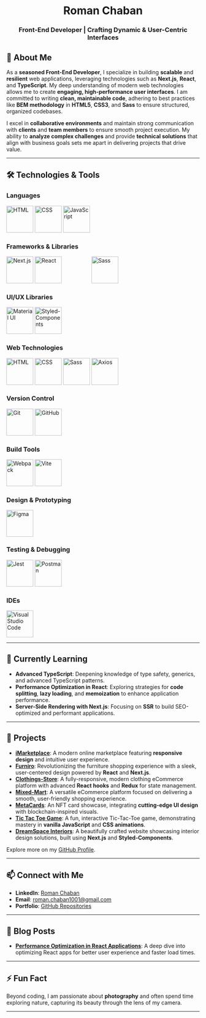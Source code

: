 <h1 align="center">Roman Chaban</h1>
<h3 align="center">Front-End Developer | Crafting Dynamic & User-Centric Interfaces</h3>

## 💼 About Me

As a **seasoned Front-End Developer**, I specialize in building **scalable** and **resilient** web applications, leveraging technologies such as **Next.js**, **React**, and **TypeScript**. My deep understanding of modern web technologies allows me to create **engaging, high-performance user interfaces**. I am committed to writing **clean, maintainable code**, adhering to best practices like **BEM methodology** in **HTML5**, **CSS3**, and **Sass** to ensure structured, organized codebases.

I excel in **collaborative environments** and maintain strong communication with **clients** and **team members** to ensure smooth project execution. My ability to **analyze complex challenges** and provide **technical solutions** that align with business goals sets me apart in delivering projects that drive value.

---

## 🛠️ Technologies & Tools

### **Languages** 
<p>
  <img src="https://skillicons.dev/icons?i=html" alt="HTML" width="70" height="70" />
  <img src="https://skillicons.dev/icons?i=css" alt="CSS" width="70" height="70" />
  <img src="https://skillicons.dev/icons?i=js" alt="JavaScript" width="70" height="70" />
</p>

### **Frameworks & Libraries** 
<p>
  <img src="https://skillicons.dev/icons?i=next" alt="Next.js" width="70" height="70" />
  <img src="https://skillicons.dev/icons?i=react" alt="React" width="70" height="70" />
  <img src="https://skillicons.dev/icons?i=redux" alt="Redux" width="70" height="0" />
  <img src="https://skillicons.dev/icons?i=sass" alt="Sass" width="70" height="70" />
</p>

### **UI/UX Libraries** 
<p>
  <img src="https://skillicons.dev/icons?i=materialui" alt="Material UI" width="70" height="70" />
  <img src="https://skillicons.dev/icons?i=styledcomponents" alt="Styled-Components" width="70" height="70" />
</p>

### **Web Technologies** 
<p>
  <img src="https://skillicons.dev/icons?i=html" alt="HTML" width="70" height="70" />
  <img src="https://skillicons.dev/icons?i=css" alt="CSS" width="70" height="70" />
  <img src="https://skillicons.dev/icons?i=sass" alt="Sass" width="70" height="70" />
  <img src="https://skillicons.dev/icons?i=axios" alt="Axios" width="70" height="70" />
</p>

### **Version Control** 
<p>
  <img src="https://skillicons.dev/icons?i=git" alt="Git" width="70" height="70" />
  <img src="https://skillicons.dev/icons?i=github" alt="GitHub" width="70" height="70" />
</p>

### **Build Tools** 
<p>
  <img src="https://skillicons.dev/icons?i=webpack" alt="Webpack" width="70" height="70" />
  <img src="https://skillicons.dev/icons?i=vite" alt="Vite" width="70" height="70" />
</p>

### **Design & Prototyping** 
<p>
  <img src="https://skillicons.dev/icons?i=figma" alt="Figma" width="70" height="70" />
</p>

### **Testing & Debugging** 
<p>
  <img src="https://skillicons.dev/icons?i=jest" alt="Jest" width="70" height="70" />
  <img src="https://skillicons.dev/icons?i=postman" alt="Postman" width="70" height="70" />
</p>

### **IDEs** 
<p>
  <img src="https://skillicons.dev/icons?i=vscode" alt="Visual Studio Code" width="70" height="70" />
</p>

---

## 🌱 Currently Learning

- **Advanced TypeScript**: Deepening knowledge of type safety, generics, and advanced TypeScript patterns.
- **Performance Optimization in React**: Exploring strategies for **code splitting**, **lazy loading**, and **memoization** to enhance application performance.
- **Server-Side Rendering with Next.js**: Focusing on **SSR** to build SEO-optimized and performant applications.

---

## 🚀 Projects

- **[iMarketplace](https://roman-chaban.github.io/iMarketplace/)**: A modern online marketplace featuring **responsive design** and intuitive user experience.
- **[Furniro](https://furniro-wheat.vercel.app/)**: Revolutionizing the furniture shopping experience with a sleek, user-centered design powered by **React** and **Next.js**.
- **[Clothings-Store](https://clothing-store-tau-drab.vercel.app/)**: A fully-responsive, modern clothing eCommerce platform with advanced **React hooks** and **Redux** for state management.
- **[Mixed-Mart](https://tech-wave-one.vercel.app/)**: A versatile eCommerce platform focused on delivering a smooth, user-friendly shopping experience.
- **[MetaCards](https://nft-project-rosy.vercel.app/)**: An NFT card showcase, integrating **cutting-edge UI design** with blockchain-inspired visuals.
- **[Tic Tac Toe Game](https://roman-chaban.github.io/Tic_Tac_Toe_Game/)**: A fun, interactive Tic-Tac-Toe game, demonstrating mastery in **vanilla JavaScript** and **CSS animations**.
- **[DreamSpace Interiors](https://dream-space-interiors.vercel.app/)**: A beautifully crafted website showcasing interior design solutions, built using **Next.js** and **Styled-Components**.

Explore more on my [GitHub Profile](https://github.com/roman-chaban?tab=repositories).

---

## 📫 Connect with Me

- **LinkedIn**: [Roman Chaban](https://www.linkedin.com/in/chaban1001/)
- **Email**: [roman.chaban1001@gmail.com](mailto:roman.chaban1001@gmail.com)
- **Portfolio**: [GitHub Repositories](https://github.com/roman-chaban?tab=repositories)

---

## 📝 Blog Posts

- **[Performance Optimization in React Applications](https://github.com/roman-chaban?tab=repositories)**: A deep dive into optimizing React apps for better user experience and faster load times.

---

## ⚡ Fun Fact

Beyond coding, I am passionate about **photography** and often spend time exploring nature, capturing its beauty through the lens of my camera.

---

